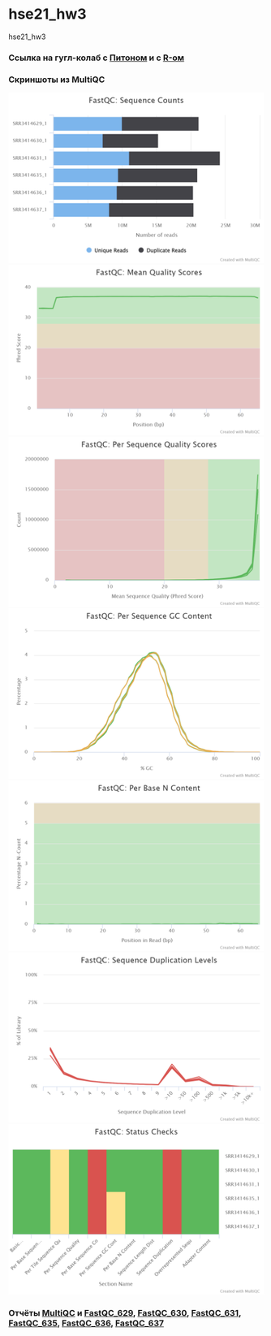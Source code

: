 # hse21_hw3
hse21_hw3
### Ссылка на гугл-колаб с [Питоном](https://colab.research.google.com/drive/1oedtP8Q--ZXmKRONEs9SgGXBzyZ5gNOJ?usp=sharing) и с [R-ом](https://colab.research.google.com/drive/10iJhGlhQq-J0sfvddhuO5TjoOIWinrX7?usp=sharing)

### Скриншоты из MultiQC 
![Sequence counts](https://github.com/dannygrig/hse21_hw3/blob/main/images/fastqc_sequence_counts_plot%20(1).png)
![Mean Quality Scores](https://github.com/dannygrig/hse21_hw3/blob/main/images/fastqc_per_base_sequence_quality_plot%20(1).png)
![](https://github.com/dannygrig/hse21_hw3/blob/main/images/fastqc_per_sequence_quality_scores_plot.png)
![](https://github.com/dannygrig/hse21_hw3/blob/main/images/fastqc_per_sequence_gc_content_plot.png)
![](https://github.com/dannygrig/hse21_hw3/blob/main/images/fastqc_per_base_n_content_plot.png)
![](https://github.com/dannygrig/hse21_hw3/blob/main/images/fastqc_sequence_duplication_levels_plot.png)
![](https://github.com/dannygrig/hse21_hw3/blob/main/images/fastqc-status-check-heatmap.png)
### Отчёты [MultiQC](https://github.com/dannygrig/hse21_hw3/blob/main/images/multiqc_report.html) и [FastQC_629](https://github.com/dannygrig/hse21_hw3/blob/main/images/SRR3414629_1_fastqc.html), [FastQC_630](https://github.com/dannygrig/hse21_hw3/blob/main/images/SRR3414630_1_fastqc.html), [FastQC_631](https://github.com/dannygrig/hse21_hw3/blob/main/images/SRR3414631_1_fastqc.html), [FastQC_635](https://github.com/dannygrig/hse21_hw3/blob/main/images/SRR3414635_1_fastqc.html), [FastQC_636](https://github.com/dannygrig/hse21_hw3/blob/main/images/SRR3414636_1_fastqc.html), [FastQC_637](https://github.com/dannygrig/hse21_hw3/blob/main/images/SRR3414637_1_fastqc.html)
